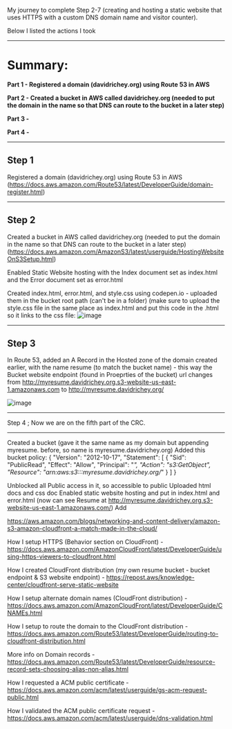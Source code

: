 My journey to complete Step 2-7 (creating and hosting a static website that uses HTTPS with a custom DNS domain name and visitor counter).

Below I listed the actions I took

***
# Summary: #
**Part 1 - Registered a domain (davidrichey.org) using Route 53 in AWS**

**Part 2 - Created a bucket in AWS called davidrichey.org (needed to put the domain in the name so that DNS can route to the bucket in a later step)**

**Part 3 -**

**Part 4 -**

***

## Step 1 
Registered a domain (davidrichey.org) using Route 53 in AWS (https://docs.aws.amazon.com/Route53/latest/DeveloperGuide/domain-register.html)
***
## Step 2
Created a bucket in AWS called davidrichey.org (needed to put the domain in the name so that DNS can route to the bucket in a later step) (https://docs.aws.amazon.com/AmazonS3/latest/userguide/HostingWebsiteOnS3Setup.html)

  
  Enabled Static Website hosting with the Index document set as index.html and the Error document set as error.html
  
  Created index.html, error.html, and style.css using codepen.io - uploaded them in the bucket root path (can't be in a folder) (make sure to upload the style.css file in the same place as index.html and put this code in the .html so it links to the css file:
  ![image](https://github.com/StudentLoans999/AWS/assets/77641113/342d1c61-d7bb-4448-817b-340d4800093a)
***
## Step 3 
In Route 53, added an A Record in the Hosted zone of the domain created earlier, with the name resume (to match the bucket name) - this way the Bucket website endpoint (found in Proeprties of the bucket) url changes from http://myresume.davidrichey.org.s3-website-us-east-1.amazonaws.com to http://myresume.davidrichey.org/

![image](https://github.com/StudentLoans999/AWS/assets/77641113/02310990-be91-4179-88db-0fc15b0bd27f)

***
Step 4 ; Now we are on the fifth part of the CRC. 


**********************

Created a bucket (gave it the same name as my domain but appending myresume. before, so name is myresume.davidrichey.org)
Added this bucket policy:
{
    "Version": "2012-10-17",
    "Statement": [
        {
            "Sid": "PublicRead",
            "Effect": "Allow",
            "Principal": "*",
            "Action": "s3:GetObject",
            "Resource": "arn:aws:s3:::myresume.davidrichey.org/*"
        }
    ]
}

Unblocked all Public access in it, so accessible to public
Uploaded html docs and css doc
Enabled static website hosting and put in index.html and error.html (now can see Resume at http://myresume.davidrichey.org.s3-website-us-east-1.amazonaws.com/)
Add

https://aws.amazon.com/blogs/networking-and-content-delivery/amazon-s3-amazon-cloudfront-a-match-made-in-the-cloud/

How I setup HTTPS (Behavior section on CloudFront) -
https://docs.aws.amazon.com/AmazonCloudFront/latest/DeveloperGuide/using-https-viewers-to-cloudfront.html

How I created CloudFront distribution (my own resume bucket - bucket endpoint & S3 website endpoint) -
https://repost.aws/knowledge-center/cloudfront-serve-static-website

How I setup alternate domain names (CloudFront distribution) -
https://docs.aws.amazon.com/AmazonCloudFront/latest/DeveloperGuide/CNAMEs.html

How I setup to route the domain to the CloudFront distribution -
https://docs.aws.amazon.com/Route53/latest/DeveloperGuide/routing-to-cloudfront-distribution.html

More info on Domain records -
https://docs.aws.amazon.com/Route53/latest/DeveloperGuide/resource-record-sets-choosing-alias-non-alias.html

How I requested a ACM public certificate -
https://docs.aws.amazon.com/acm/latest/userguide/gs-acm-request-public.html

How I validated the ACM public certificate request -
https://docs.aws.amazon.com/acm/latest/userguide/dns-validation.html
